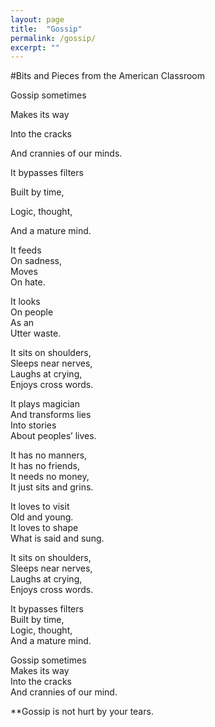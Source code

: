 ```yaml
---
layout: page
title:  "Gossip"
permalink: /gossip/
excerpt: ""
---
```


#Bits and Pieces from the American Classroom
 

<p align="center">

Gossip sometimes

Makes its way  

Into the cracks  

And crannies of our minds.  


It bypasses filters  

Built by time,  

Logic, thought,  

And a mature mind.  


It feeds  
On sadness,  
Moves  
On hate.  

It looks  
On people  
As an  
Utter waste.  

It sits on shoulders,  
Sleeps near nerves,  
Laughs at crying,  
Enjoys cross words.  

It plays magician  
And transforms lies  
Into stories  
About peoples’ lives.  

It has no manners,  
It has no friends,  
It needs no money,  
It just sits and grins.  

It loves to visit  
Old and young.  
It loves to shape  
What is said and sung.  

It sits on shoulders,  
Sleeps near nerves,  
Laughs at crying,  
Enjoys cross words.  

It bypasses filters  
Built by time,  
Logic, thought,  
And a mature mind.  

Gossip sometimes  
Makes its way  
Into the cracks  
And crannies of our mind.  
 
**Gossip is not hurt by your tears.  

</p>